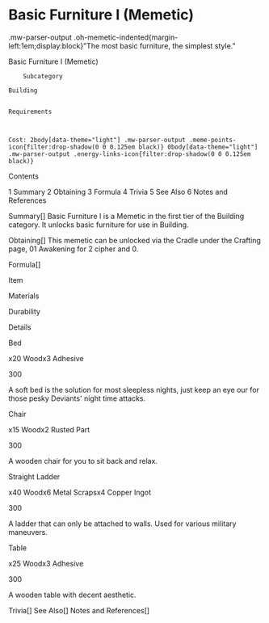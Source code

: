 # Basic Furniture I (Memetic)

.mw-parser-output .oh-memetic-indented{margin-left:1em;display:block}"The most basic furniture, the simplest style."

Basic Furniture I (Memetic)


	
		
		
	
	



	
		Subcategory
	
	Building


	Requirements


	
	Cost: 2body[data-theme="light"] .mw-parser-output .meme-points-icon{filter:drop-shadow(0 0 0.125em black)} 0body[data-theme="light"] .mw-parser-output .energy-links-icon{filter:drop-shadow(0 0 0.125em black)}





Contents

1 Summary
2 Obtaining
3 Formula
4 Trivia
5 See Also
6 Notes and References



Summary[]
Basic Furniture I is a Memetic in the first tier of the Building category. It unlocks basic furniture for use in Building.

Obtaining[]
This memetic can be unlocked via the Cradle under the Crafting page, 01 Awakening for 2 cipher and  0.

Formula[]


Item

Materials

Durability

Details


Bed

x20 Woodx3 Adhesive

300

A soft bed is the solution for most sleepless nights, just keep an eye our for those pesky Deviants' night time attacks.


Chair

x15 Woodx2 Rusted Part

300

A wooden chair for you to sit back and relax.


Straight Ladder

x40 Woodx6 Metal Scrapsx4 Copper Ingot

300

A ladder that can only be attached to walls. Used for various military maneuvers.


Table

x25 Woodx3 Adhesive

300

A wooden table with decent aesthetic.

Trivia[]
See Also[]
Notes and References[]
